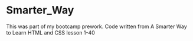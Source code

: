 # Smarter_Way
This was part of my bootcamp prework.
Code written from A Smarter Way to Learn HTML and CSS lesson 1-40
